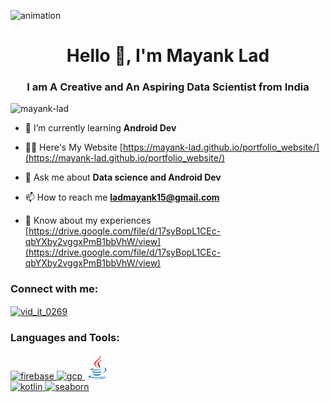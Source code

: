 ![animation](https://github.com/Mayank-Lad/Mayank-Lad/assets/114632144/a469e612-ab6a-4c3c-a044-dfa85b9b90a3)
<h1 align="center">Hello 👋, I'm Mayank Lad</h1>
<h3 align="center">I am A Creative and An Aspiring Data Scientist from India</h3>
<p align="left"> <img src="https://komarev.com/ghpvc/?username=mayank-lad&label=Profile%20views&color=0e75b6&style=flat" alt="mayank-lad" /> </p>

- 🌱 I’m currently learning **Android Dev**

- 👨‍💻 Here's My Website [https://mayank-lad.github.io/portfolio_website/](https://mayank-lad.github.io/portfolio_website/)

- 💬 Ask me about **Data science and Android Dev**

- 📫 How to reach me **ladmayank15@gmail.com**

- 📄 Know about my experiences [https://drive.google.com/file/d/17syBopL1CEc-qbYXby2vggxPmB1bbVhW/view](https://drive.google.com/file/d/17syBopL1CEc-qbYXby2vggxPmB1bbVhW/view)

<h3 align="left">Connect with me:</h3>
<p align="left">
<a href="https://www.codechef.com/users/vid_it_0269" target="blank"><img align="center" src="https://cdn.jsdelivr.net/npm/simple-icons@3.1.0/icons/codechef.svg" alt="vid_it_0269" height="30" width="40" /></a>
</p>

<h3 align="left">Languages and Tools:</h3>
 <a href="https://firebase.google.com/" target="_blank" rel="noreferrer"> <img src="https://www.vectorlogo.zone/logos/firebase/firebase-icon.svg" alt="firebase" width="40" height="40"/> </a> <a href="https://cloud.google.com" target="_blank" rel="noreferrer"> <img src="https://www.vectorlogo.zone/logos/google_cloud/google_cloud-icon.svg" alt="gcp" width="40" height="40"/> </a> <a href="https://www.java.com" target="_blank" rel="noreferrer"> <img src="https://raw.githubusercontent.com/devicons/devicon/master/icons/java/java-original.svg" alt="java" width="40" height="40"/> </a> <br> <a href="https://kotlinlang.org" target="_blank" rel="noreferrer"> <img src="https://www.vectorlogo.zone/logos/kotlinlang/kotlinlang-icon.svg" alt="kotlin" width="40" height="40"/> </a> <a href="https://seaborn.pydata.org/" target="_blank" rel="noreferrer"> <img src="https://seaborn.pydata.org/_images/logo-mark-lightbg.svg" alt="seaborn" width="40" height="40"/> </a> </p>

